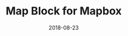 ---
layout: default
title: Map Block for Mapbox
date: 2018-08-23
label: WordPress plugin
description: This plugin adds a block to the new WordPress editor that allows users to embed a Mapbox map on their site. Uses Mapbox GL JS, and create-guten-block.
external_url: https://wordpress.org/plugins/map-block-for-mapbox/
links:
 - title: GitHub
   link: https://github.com/samhermes/map-block-mapbox
 - title: WordPress.org
   link: https://wordpress.org/plugins/map-block-for-mapbox/
---